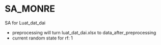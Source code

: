 # SA_MONRE
 SA for Luat_dat_dai

- preprocessing will turn luat_dat_dai.xlsx to data_after_preprocessing
- current random state for rf: 1

